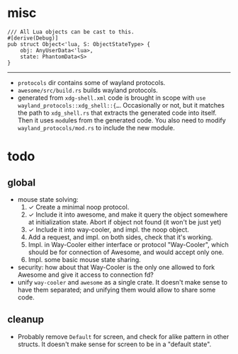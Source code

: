 # misc

```
/// All Lua objects can be cast to this.
#[derive(Debug)]
pub struct Object<'lua, S: ObjectStateType> {
    obj: AnyUserData<'lua>,
    state: PhantomData<S>
}
```

-----

* `protocols` dir contains some of wayland protocols.
* `awesome/src/build.rs` builds wayland protocols.
* generated from `xdg-shell.xml` code is brought in scope with `use wayland_protocols::xdg_shell::{…`. Occasionally or not, but it matches the path to `xdg_shell.rs` that extracts the generated code into itself. Then it uses `mod`ules from the generated code. You also need to modify `wayland_protocols/mod.rs` to include the new module.

# todo

## global

* mouse state solving:
  1. ✓ Create a minimal noop protocol.
  2. ✓ Include it into awesome, and make it query the object somewhere at initialization state. Abort if object not found (it won't be just yet)
  3. ✓ Include it into way-cooler, and impl. the noop object.
  4. Add a request, and impl. on both sides, check that it's working.
  5. Impl. in Way-Cooler either interface or protocol "Way-Cooler", which should be for connection of Awesome, and would accept only one.
  6. Impl. some basic mouse state sharing.
* security: how about that Way-Cooler is the only one allowed to fork Awesome and give it access to connection fd?
* unify `way-cooler` and `awesome` as a single crate. It doesn't make sense to have them separated; and unifying them would allow to share some code.

## cleanup

* Probably remove `Default` for screen, and check for alike pattern in other structs. It doesn't make sense for screen to be in a "default state".
